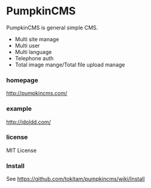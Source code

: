# PumpkinCMS

PumpkinCMS is general simple CMS.
* Multi site manage
* Multi user
* Multi language
* Telephone auth
* Total image mange/Total file upload manage


### homepage
http://pumpkincms.com/

### example
http://idoldd.com/

### license
MIT License

### Install
See https://github.com/tokitam/pumpkincms/wiki/Install
